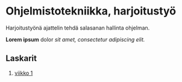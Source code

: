 # Ohjelmistotekniikka, harjoitustyö
Harjoitustyönä ajattelin tehdä salasanan hallinta ohjelman.

**Lorem ipsum** dolor _sit amet, consectetur adipiscing elit._

## Laskarit
1. [viikko 1](https://github.com/antoKeinanen/ohjelmistotekniikka-harjoitus/blob/main/laskarit/viikko1.md)
